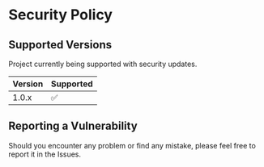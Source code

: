 # Security Policy

## Supported Versions

Project currently being supported with security updates.

| Version | Supported          |
| ------- | ------------------ |
| 1.0.x   | :white_check_mark: |


## Reporting a Vulnerability

Should you encounter any problem or find any mistake, please feel free to report it in the Issues.
